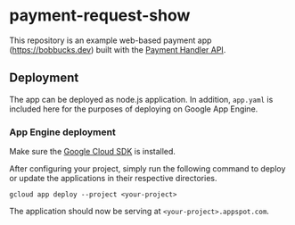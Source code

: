 # payment-request-show

This repository is an example web-based payment app (https://bobbucks.dev) built
with the [Payment Handler API](https://w3c.github.io/payment-handler/).

## Deployment

The app can be deployed as node.js application. In addition, `app.yaml` is
included here for the purposes of deploying on Google App Engine.

### App Engine deployment

Make sure the [Google Cloud SDK](https://cloud.google.com/sdk/install) is
installed.

After configuring your project, simply run the following command to deploy
or update the applications in their respective directories.

`gcloud app deploy --project <your-project>`

The application should now be serving at `<your-project>.appspot.com`.
